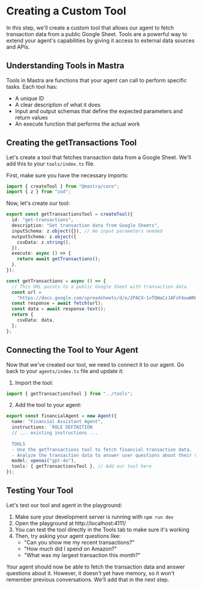 # Creating a Custom Tool

In this step, we'll create a custom tool that allows our agent to fetch transaction data from a public Google Sheet. Tools are a powerful way to extend your agent's capabilities by giving it access to external data sources and APIs.

## Understanding Tools in Mastra

Tools in Mastra are functions that your agent can call to perform specific tasks. Each tool has:

- A unique ID
- A clear description of what it does
- Input and output schemas that define the expected parameters and return values
- An execute function that performs the actual work

## Creating the getTransactions Tool

Let's create a tool that fetches transaction data from a Google Sheet. We'll add this to your `tools/index.ts` file.

First, make sure you have the necessary imports:

```typescript
import { createTool } from "@mastra/core";
import { z } from "zod";
```

Now, let's create our tool:

```typescript
export const getTransactionsTool = createTool({
  id: "get-transactions",
  description: "Get transaction data from Google Sheets",
  inputSchema: z.object({}), // No input parameters needed
  outputSchema: z.object({
    csvData: z.string(),
  }),
  execute: async () => {
    return await getTransactions();
  },
});

const getTransactions = async () => {
  // This URL points to a public Google Sheet with transaction data
  const url =
    "https://docs.google.com/spreadsheets/d/e/2PACX-1vTQWaCzJAFsF4owWRHQRLo4G0-ERv31c74OOZFnqLiTLaP7NweoiX7IXvzQud2H6bdUPnIqZEA485Ux/pubhtml?gid=0&single=true";
  const response = await fetch(url);
  const data = await response.text();
  return {
    csvData: data,
  };
};
```

## Connecting the Tool to Your Agent

Now that we've created our tool, we need to connect it to our agent. Go back to your `agents/index.ts` file and update it:

1. Import the tool:

```typescript
import { getTransactionsTool } from "../tools";
```

2. Add the tool to your agent:

```typescript
export const financialAgent = new Agent({
  name: "Financial Assistant Agent",
  instructions: `ROLE DEFINITION
  // ... existing instructions ...
  
  TOOLS
  - Use the getTransactions tool to fetch financial transaction data.
  - Analyze the transaction data to answer user questions about their spending.`,
  model: openai("gpt-4o"),
  tools: { getTransactionsTool }, // Add our tool here
});
```

## Testing Your Tool

Let's test our tool and agent in the playground:

1. Make sure your development server is running with `npm run dev`
2. Open the playground at http://localhost:4111/
3. You can test the tool directly in the Tools tab to make sure it's working
4. Then, try asking your agent questions like:
   - "Can you show me my recent transactions?"
   - "How much did I spend on Amazon?"
   - "What was my largest transaction this month?"

Your agent should now be able to fetch the transaction data and answer questions about it. However, it doesn't yet have memory, so it won't remember previous conversations. We'll add that in the next step.
